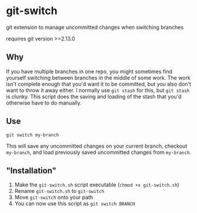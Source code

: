 # git-switch
git extension to manage uncommitted changes when switching branches

requires git version >=2.13.0

## Why
If you have multiple branches in one repo, you might sometimes find yourself
switching between branches in the middle of some work. The work isn't complete
enough that you'd want it to be committed, but you also don't want to throw it away either.
I normally use `git stash` for this, but `git stash` is clunky. This script does the 
saving and loading of the stash that you'd otherwise have to do manually.

## Use
`git switch my-branch`

This will save any uncommitted changes on your current branch, checkout `my-branch`, 
and load previously saved uncommitted changes from `my-branch`. 

## "Installation"
1) Make the `git-switch.sh` script executable (`chmod +x git-switch.sh`)
2) Rename `git-switch.sh` to `git-switch`
3) Move `git-switch` onto your path
4) You can now use this script as `git switch BRANCH`
